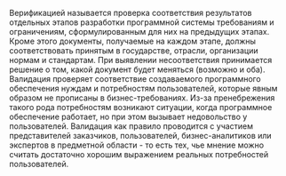 Верификацией называется проверка соответствия результатов отдельных этапов разработки программной системы требованиям и ограничениям, сформулированным для них на предыдущих этапах. Кроме этого документы, получаемые на каждом этапе, должны соответствовать принятым в государстве, отрасли, организации нормам и стандартам. При выявлении несоответствия принимается решение о том, какой документ будет меняться (возможно и оба).
Валидация проверяет соответствие создаваемого программного обеспечения нуждам и потребностям пользователей, которые явным образом не прописаны в бизнес-требованиях. Из-за пренебрежения такого рода потребностям возникают ситуации, когда программное обеспечение работает, но при этом вызывает недовольство у пользователей. Валидация как правило проводится с участием представителей заказчиков, пользователей, бизнес-аналитиков или экспертов в предметной области - то есть тех, чье мнение можно считать достаточно хорошим выражением реальных потребностей пользователей.